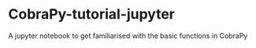 # CobraPy-tutorial-jupyter
A jupyter notebook to get familiarised with the basic functions in CobraPy

